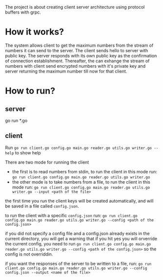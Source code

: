 The project is about creating client server architecture using protocol buffers with grpc.

# How it works?

The system allows client to get the maximum numbers from the stream of numbers it can send to the server. The client sends hello to server with public key. The server responds with its own public key as the confirmation of connection establishment.
Thereafter, the can exhange the stream of numbers with client send encrypted numbers with it's private key and server returning the maximum number till now for that client.


# How to run?

## server

go run *.go

## client

Run `go run client.go config.go main.go reader.go utils.go writer.go --help` to show help

There are two mode for running the client
- the first is to read numbers from stdin, to run the client in this mode run: 
    `go run client.go config.go main.go reader.go utils.go writer.go`
- the other mode is to take numbers from a file, to run the client in this mode run:
    `go run client.go config.go main.go reader.go utils.go writer.go --input <path of the file>`

the first time you run the client keys will be created automatically, and will be saved in a file called `config.json`.

to run the client with a specific `config.json` run:
    `go run client.go config.go main.go reader.go utils.go writer.go --config <path of the config.json>`

if you did not specify a config file and a config.json already exists in the current directory, you will get a warning that if you hit yes you will orverride the current config, you need to run `go run client.go config.go main.go reader.go utils.go writer.go --config <path of the config.json>` so the config is not overriddin.


if you want the responses of the server to be written to a file, run:
    `go run client.go config.go main.go reader.go utils.go writer.go --config config.json --output <name of the file>`
